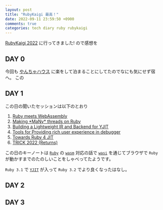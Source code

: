 ```yaml
---
layout: post
title: "RubyKaigi 最高！"
date: 2022-09-11 23:59:50 +0900
comments: true
categories: tech diary ruby rubykaigi
---
```


[RubyKaigi 2022](https://rubykaigi.org/2022) に行ってきました! ので感想を

## DAY 0

今回も [やんちゃハウス](https://yancya.house/) に楽をして泊まることにしてたのでなにも気にせず宿へ。
この


## DAY 1
この日の聞いたセッションは以下のとおり

1. [Ruby meets WebAssembly](https://rubykaigi.org/2022/presentations/kateinoigakukun.html)
1. [Making \*MaNy\* threads on Ruby](https://rubykaigi.org/2022/presentations/ko1.html)
1. [Building a Lightweight IR and Backend for YJIT](https://rubykaigi.org/2022/presentations/maximecb.html)
1. [Tools for Providing rich user experience in debugger](https://rubykaigi.org/2022/presentations/ono-max.html)
1. [Towards Ruby 4 JIT](https://rubykaigi.org/2022/presentations/k0kubun.html)
1. [TRICK 2022 (Returns)](https://rubykaigi.org/2022/presentations/tric.html)

この日のキーノートは [`Ruby`](https://www.ruby-lang.org/) の [`wasm`](https://webassembly.org/) 対応の話で [`wasi`](https://wasi.dev/) を通じてブラウザで `Ruby` が動かすまでのたのしいことをしゃべってたようです。

`Ruby 3.1` で [`YJIT`]() が入って `Ruby 3.2` でより良くなったはなし。

## DAY 2

## DAY 3
